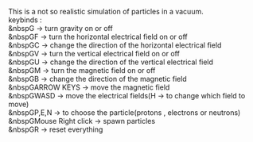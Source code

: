 This is a not so realistic simulation of particles in a vacuum.<br>
keybinds : <br>
&nbspG -> turn gravity on or off<br>
&nbspGF -> turn the horizontal electrical field on or off<br> 
&nbspGC -> change the direction of the horizontal electrical field<br>
&nbspGV -> turn the vertical electrical field on or off<br> 
&nbspGU -> change the direction of the vertical electrical field<br> 
&nbspGM -> turn the magnetic field on or off<br> 
&nbspGB -> change the direction of the magnetic field<br> 
&nbspGARROW KEYS -> move the magnetic field<br> 
&nbspGWASD -> move the electrical fields(H -> to change which field to move)<br> 
&nbspGP,E,N -> to choose the particle(protons , electrons or neutrons)<br> 
&nbspGMouse Right click -> spawn particles<br> 
&nbspGR -> reset everything<br> 
